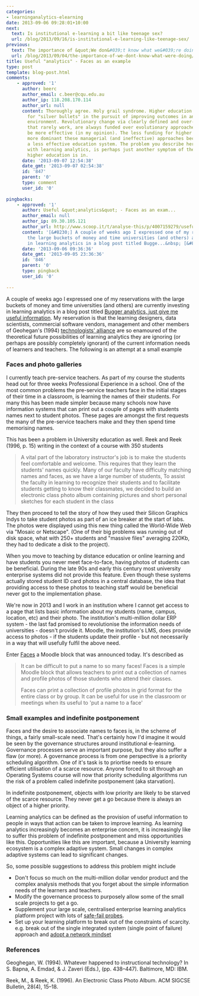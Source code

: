 ```yaml
---
categories:
- learninganalytics-elearning
date: 2013-09-06 09:28:01+10:00
next:
  text: Is institutional e-learning a bit like teenage sex?
  url: /blog/2013/09/16/is-institutional-e-learning-like-teenage-sex/
previous:
  text: The importance of &quot;We don&#039;t know what we&#039;re doing&quot;
  url: /blog/2013/09/04/the-importance-of-we-dont-know-what-were-doing/
title: Useful "analytics" - Faces as an example
type: post
template: blog-post.html
comments:
    - approved: '1'
      author: beerc
      author_email: c.beer@cqu.edu.au
      author_ip: 118.208.170.114
      author_url: null
      content: Thoroughly agree. Holy grail syndrome. Higher education continues to look
        for "silver bullets" in the pursuit of improving outcomes in an increasingly volatile
        environment. Revolutionary change via clearly defined and over-managed projects
        that rarely work, are always funded over evolutionary approaches that tend to
        be more effective (in my opinion). The less funding for higher education, the
        more dominant these managerial (and ineffective) approaches become, along with
        a less effective education system. The problem you describe here specifically
        with learning analytics, is perhaps just another symptom of the spiral Australian
        higher education is in.
      date: '2013-09-07 12:54:38'
      date_gmt: '2013-09-07 02:54:38'
      id: '847'
      parent: '0'
      type: comment
      user_id: '0'
    
pingbacks:
    - approved: '1'
      author: Useful &quot;analytics&quot; - Faces as an exam...
      author_email: null
      author_ip: 89.30.105.121
      author_url: http://www.scoop.it/t/analyse-this/p/4007159279/useful-analytics-faces-as-an-example
      content: '[&#8230;] A couple of weeks ago I expressed one of my reservations with
        the large buckets of money and time universities (and others) are currently investing
        in learning analytics in a blog post titled Bugge...&nbsp; [&#8230;]'
      date: '2013-09-06 09:36:36'
      date_gmt: '2013-09-05 23:36:36'
      id: '846'
      parent: '0'
      type: pingback
      user_id: '0'
    
---
```

A couple of weeks ago I expressed one of my reservations with the large buckets of money and time universities (and others) are currently investing in learning analytics in a blog post titled [Bugger analytics, just give me useful information](/blog/2013/08/12/bugger-analytics-just-give-me-useful-information/). My reservation is that the learning designers, data scientists, commercial software vendors, management and other members of Geohegan's (1994) [technologists' alliance](/blog/2009/08/09/the-chasm/#alliance) are so enamoured of the theoretical future possibilities of learning analytics they are ignoring (or perhaps are possibly completely ignorant) of the current information needs of learners and teachers. The following is an attempt at a small example

### Faces and photo galleries

I currently teach pre-service teachers. As part of my course the students head out for three weeks Professional Experience in a school. One of the most common problems the pre-service teachers face in the initial stages of their time in a classroom, is learning the names of their students. For many this has been made simpler because many schools now have information systems that can print out a couple of pages with students names next to student photos. These pages are amongst the first requests the many of the pre-service teachers make and they then spend time memorising names.

This has been a problem in University education as well. Reek and Reek (1996, p. 15) writing in the context of a course with 350 students

> A vital part of the laboratory instructor's job is to make the students feel comfortable and welcome. This requires that they learn the students' names quickly. Many of our faculty have difficulty matching names and faces, as we have a large number of students, To assist the faculty in learning to recognize their students and to facilitate students getting to know their classmates, we decided to build an electronic class photo album containing pictures and short personal sketches for each student in the class

They then proceed to tell the story of how they used their Silicon Graphics Indys to take student photos as part of an ice breaker at the start of labs. The photos were displayed using this new thing called the World-Wide Web via "Mosaic or Netscape". (One of their big problems was running out of disk space, what with 250+ students and "massive files" averaging 220Kb, they had to dedicate a disk to the project).

When you move to teaching by distance education or online learning and have students you never meet face-to-face, having photos of students can be beneficial. During the late 90s and early this century most university enterprise systems did not provide this feature. Even though these systems actually stored student ID card photos in a central database, the idea that providing access to these photos to teaching staff would be beneficial never got to the implementation phase.

We're now in 2013 and I work in an institution where I cannot get access to a page that lists basic information about my students (name, campus, location, etc) and their photo. The institution's multi-million dollar ERP system - the last fad promised to revolutionise the information needs of universities - doesn't provide it. Moodle, the institution's LMS, does provide access to photos - if the students update their profile - but not necessarily in a way that will usefully fulfil the above need.

Enter [Faces](https://moodle.org/plugins/view.php?plugin=block_faces) a Moodle block that was announced today. It's described as

> It can be difficult to put a name to so many faces! Faces is a simple Moodle block that allows teachers to print out a collection of names and profile photos of those students who attend their classes.
> 
> Faces can print a collection of profile photos in grid format for the entire class or by group. It can be useful for use in the classroom or meetings when its useful to 'put a name to a face'

### Small examples and indefinite postponement

Faces and the desire to associate names to faces is, in the scheme of things, a fairly small-scale need. That's certainly how I'd imagine it would be seen by the governance structures around institutional e-learning. Governance processes serve an important purpose, but they also suffer a flaw (or more). A governance process is from one perspective is a priority scheduling algorithm. One of it's task is to priortise needs to ensure efficient utilisation of a scarce resource. Anyone forced to sit through an Operating Systems course will now that priority scheduling algorithms run the risk of a problem called indefinite postponement (aka starvation).

In indefinite postponement, objects with low priority are likely to be starved of the scarce resource. They never get a go because there is always an object of a higher priority.

Learning analytics can be defined as the provision of useful information to people in ways that action can be taken to improve learning. As learning analytics increasingly becomes an enterprise concern, it is increasingly like to suffer this problem of indefinite postponement and miss opportunities like this. Opportunities like this are important, because a University learning ecosystem is a complex adaptive system. Small changes in complex adaptive systems can lead to significant changes.

So, some possible suggestions to address this problem might include

- Don't focus so much on the multi-million dollar vendor product and the complex analysis methods that you forget about the simple information needs of the learners and teachers.
- Modify the governance process to purposely allow some of the small scale projects to get a go.
- Supplement your large scale, centralised enterprise learning analytics platform project with lots of [safe-fail probes](http://cognitive-edge.com/blog/entry/4090/safe-fail-probes/).
- Set up your learning platform to break out of the constraints of scarcity. e.g. break out of the single integrated system (single point of failure) approach and [adopt a network mindset](/blog/2013/08/29/the-network-challenge-to-the-lms-mindset/)

### References

Geoghegan, W. (1994). Whatever happened to instructional technology? In S. Bapna, A. Emdad, & J. Zaveri (Eds.), (pp. 438–447). Baltimore, MD: IBM.

Reek, M., & Reek, K. (1996). An Electronic Class Photo Album. ACM SIGCSE Bulletin, 28(4), 15–18.